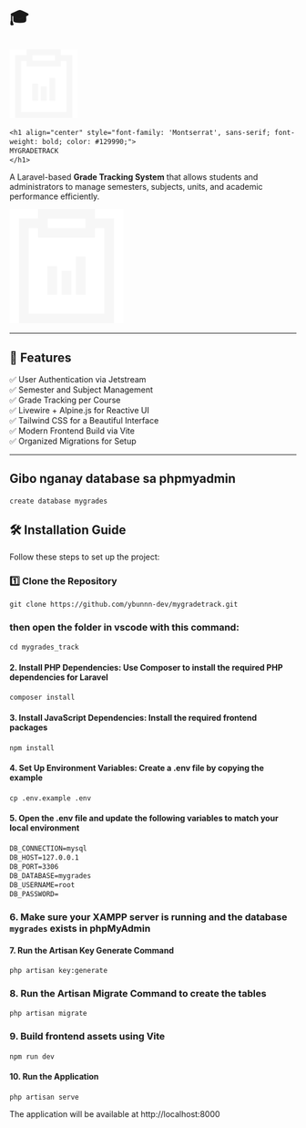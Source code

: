 # 🎓 <p align="center">
  <img src="public/images/icons/logo.svg" alt="MYGRADETRACK Logo" width="120">
    </p>

    <h1 align="center" style="font-family: 'Montserrat', sans-serif; font-weight: bold; color: #129990;">
    MYGRADETRACK
    </h1>

A Laravel-based **Grade Tracking System** that allows students and administrators to manage semesters, subjects, units, and academic performance efficiently.

<img src="public/images/icons/logo.svg" alt="MYGRADETRACK" width="200"/>

---

## 🚀 Features  
✅ User Authentication via Jetstream  
✅ Semester and Subject Management  
✅ Grade Tracking per Course  
✅ Livewire + Alpine.js for Reactive UI  
✅ Tailwind CSS for a Beautiful Interface  
✅ Modern Frontend Build via Vite  
✅ Organized Migrations for Setup  

---

## Gibo nganay database sa phpmyadmin  
    create database mygrades

## 🛠 Installation Guide  

Follow these steps to set up the project:  

### 1️⃣ Clone the Repository  

    git clone https://github.com/ybunnn-dev/mygradetrack.git

### then open the folder in vscode with this command:  
    cd mygrades_track

#### 2. Install PHP Dependencies: Use Composer to install the required PHP dependencies for Laravel  

    composer install

#### 3. Install JavaScript Dependencies: Install the required frontend packages  

    npm install

#### 4. Set Up Environment Variables: Create a .env file by copying the example  

    cp .env.example .env

#### 5. Open the .env file and update the following variables to match your local environment  

    DB_CONNECTION=mysql
    DB_HOST=127.0.0.1
    DB_PORT=3306
    DB_DATABASE=mygrades
    DB_USERNAME=root
    DB_PASSWORD=

### 6. Make sure your XAMPP server is running and the database `mygrades` exists in phpMyAdmin  

#### 7. Run the Artisan Key Generate Command  

    php artisan key:generate

### 8. Run the Artisan Migrate Command to create the tables  

    php artisan migrate

### 9. Build frontend assets using Vite  

    npm run dev

#### 10. Run the Application  

    php artisan serve

The application will be available at http://localhost:8000
